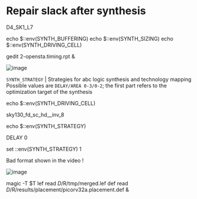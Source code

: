 # Repair slack after synthesis

D4_SK1_L7

echo $::env(SYNTH_BUFFERING)
echo $::env(SYNTH_SIZING)
echo $::env(SYNTH_DRIVING_CELL)

gedit 2-opensta.timing.rpt  &

![image](https://github.com/user-attachments/assets/9e8ddfb4-ef6a-4014-a1f0-e9dfd6652730)

`SYNTH_STRATEGY` | Strategies for abc logic synthesis and technology mapping <br> Possible values are `DELAY/AREA 0-3/0-2`; the first part refers to the optimization target of the synthesis


echo $::env(SYNTH_DRIVING_CELL)

sky130_fd_sc_hd__inv_8

echo $::env(SYNTH_STRATEGY)

DELAY 0

set ::env(SYNTH_STRATEGY) 1

Bad format shown in the video !

![image](https://github.com/user-attachments/assets/944bee52-d364-4916-b7a8-2945e5c0fb1d)




magic -T $T lef read $D/$R/tmp/merged.lef def read $D/$R/results/placement/picorv32a.placement.def &
